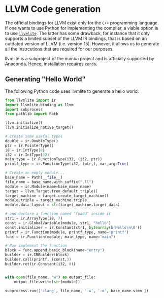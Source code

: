 # LLVM Code generation


The official bindings for LLVM exist only for the `C++` programming language.
If one wants to use Python for implementing the compiler, a viable option 
is to use [`llvmlite`](https://llvmlite.pydata.org/en/latest/index.html).
The latter has some drawback, for instance that it only supports a limited subset of the LLVM IR bindings,
that is based on an outdated version of LLVM (i.e. version 15).
However, it allows us to generate all the instrcutions that are required for our purposes.

llvmlite is a subproject of the numba project and is officially supported by Anaconda.
Hence, installation requires `conda`.


## Generating "Hello World"

The following Python code uses llvmlite to generate a hello world:

```Python
from llvmlite import ir
import llvmlite.binding as llvm
import subprocess
from pathlib import Path

llvm.initialize()
llvm.initialize_native_target()

# Create some useful types
double = ir.DoubleType()
ptr = ir.PointerType()
i8 = ir.IntType(8)
i32 = ir.IntType(32)
main_type = ir.FunctionType(i32, (i32, ptr))
printf_type = ir.FunctionType(i32, (ptr,), var_arg=True)

# Create an empty module...
base_name = Path(__file__)
file_name = base_name.with_suffix(".ll")
module = ir.Module(name=base_name.name)
target = llvm.Target.from_default_triple()
target_machine = target.create_target_machine()
module.triple = target_machine.triple
module.data_layout = str(target_machine.target_data)

# and declare a function named "fpadd" inside it
str1 = ir.ArrayType(i8, 7)
const = ir.GlobalVariable(module, str1, "hello")
const.initializer = ir.Constant(str1, bytearray(b'Hello\n\0'))
printf = ir.Function(module, printf_type, name='printf')
func = ir.Function(module, main_type, name="main")

# Now implement the function
block = func.append_basic_block(name="entry")
builder = ir.IRBuilder(block)
builder.call(printf, (const,))
builder.ret(ir.Constant(i32, 0))


with open(file_name, "w") as output_file:
    output_file.write(str(module))

subprocess.run(['clang', file_name, '-w', '-o', base_name.stem ])
```
